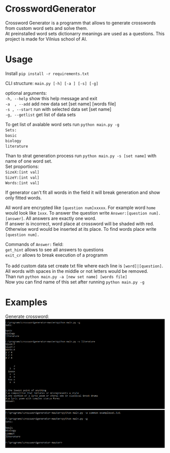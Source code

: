 # CrosswordGenerator
Crossword Generator is a programm that allows to generate crosswords from custom word sets and solve them.<br/>
At preinstalled word sets dictionarry meanings are used as a questions. This project is made for Vilnius school of AI.
# Usage
Install `pip install -r requirements.txt`<br/>

CLI structure: `main.py [-h] [-a ] [-s] [-g]`

optional arguments:<br/>
  `-h, --help`     show this help message and exit<br/>
  `-a  , --add`    add new data set [set name] [words file]<br/>
  `-s , --start`     run with selected data set [set name]<br/>
  `-g, --getlist`  get list of data sets<br/>
  
To get list of avalable word sets run `python main.py -g`<br/>
`Sets:`<br/>
`basic`<br/>
`biology`<br/>
`literature`

Than to strat generation process run `python main.py -s [set name]` with name of one word set.<br/>
Set proportions:<br/>
`SizeX:[int val]`<br/>
`SizeY:[int val]`<br/>
`Words:[int val]`<br/>

If generator can't fit all words in the field it will break generation and show only fitted words.

All word are encrypted like `[question num]xxxxx`. For example word  `home` would look like `1xxx`.
To answer the question write `Answer:[question num].[answer]`. All answers are exactly one word.</br>
If answer is incorrect, word place at crossword will be shaded with red. Otherwise word would be inserted at its place.
To find words place write `[question num].`

Commands of `Answer:` field:<br/>
`get_hint` allows to see all answers to questions<br/>
`exit_cr` allows to break execution of a programm<br/><br/>
To add custom data set create txt file where each line is `[word]|[question]`. All words with spaces in the middle or not letters would be removed.<br/>
Than run `python main.py -a [new set name] [words file]`<br/>
Now you can find name of this set after running `python main.py -g`
# Examples
Generate crossword:
![alt-text](example_1.gif)
![alt-text](example_2.gif)
